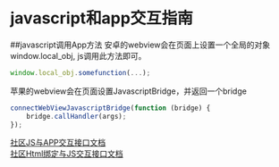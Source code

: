 # javascript和app交互指南


##javascript调用App方法
安卓的webview会在页面上设置一个全局的对象window.local_obj, js调用此方法即可。
```js
window.local_obj.somefunction(...);
```
苹果的webview会在页面设置JavascriptBridge，并返回一个bridge
```js
connectWebViewJavascriptBridge(function (bridge) {
    bridge.callHandler(args);
});
```

[社区JS与APP交互接口文档](sns.md)    
[社区Html绑定与JS交互接口文档](snsbind.md)    



